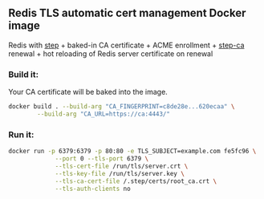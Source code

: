 ## Redis TLS automatic cert management Docker image

Redis with [step](https://github.com/smallstep/cli) + baked-in CA certificate + ACME enrollment + [step-ca](https://github.com/smallstep/certificates) renewal + hot reloading of Redis server certificate on renewal

### Build it:

Your CA certificate will be baked into the image.

```bash
docker build . --build-arg "CA_FINGERPRINT=c8de28e...620ecaa" \
        --build-arg "CA_URL=https://ca:4443/"
```

### Run it:

```bash
docker run -p 6379:6379 -p 80:80 -e TLS_SUBJECT=example.com fe5fc96 \
             --port 0 --tls-port 6379 \
             --tls-cert-file /run/tls/server.crt \
             --tls-key-file /run/tls/server.key \
             --tls-ca-cert-file /.step/certs/root_ca.crt \
             --tls-auth-clients no
```


